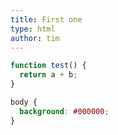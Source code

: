 ```yaml
---
title: First one
type: html
author: tim
---
```


```javascript
function test() {
  return a + b;
}
```

```css
body {
  background: #000000;
}
```
